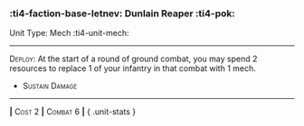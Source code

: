 ### :ti4-faction-base-letnev: **Dunlain Reaper** :ti4-pok:

Unit Type: Mech :ti4-unit-mech:

---

<span style="font-variant:small-caps;">Deploy</span>: At the start of a round of ground combat, you may spend 2 resources to replace 1 of your infantry in that combat with 1 mech.

* <span style="font-variant:small-caps;">Sustain Damage</span> 


---

__|__ <span style="font-variant:small-caps;">Cost 2</span> __|__ <span style="font-variant:small-caps;">Combat 6</span> __|__
{ .unit-stats }
